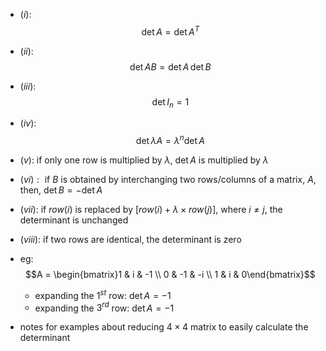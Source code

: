- $(i):$ $$\det A = \det A^{T}$$
- $(ii):$ $$\det AB = \det A \, \det B$$
- $(iii):$ $$\det I_{n} =1$$
- $(iv):$ $$\det \lambda A = \lambda^{n}\det A$$
- $(v):$ if only one row is multiplied by $\lambda$, $\det A$ is multiplied by $\lambda$
- ${} (vi): {}$ if $B$ is obtained by interchanging two rows/columns of a matrix, $A$, then, $\det B = -\det A$
- $(vii):$ if $row(i)$ is replaced by ${} [row(i) +\lambda\times row(j)] {}$, where $i \neq j$, the determinant is unchanged
- $(viii):$ if two rows are identical, the determinant is zero

- eg: $$A = \begin{bmatrix}1 & i & -1 \\ 0 & -1 & -i \\ 1 & i & 0\end{bmatrix}$$
	- expanding the $1^{st}$ row: $\det A = -1$
	- expanding the $3^{rd}$ row: $\det A = -1$

- notes for examples about reducing $4\times 4$ matrix to easily calculate the determinant

